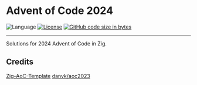 # Advent of Code 2024

![Language](https://img.shields.io/badge/language-Zig-orange.svg)
[![License](https://img.shields.io/badge/license-DGAFPL-brightgreen)](./LICENSE)
[![GitHub code size in bytes](https://img.shields.io/github/languages/code-size/lovc21/advent_of_code_2024)](https://github.com/lovc21/advent_of_code_2024)

---
Solutions for 2024 Advent of Code in Zig.

## Credits

[Zig-AoC-Template](https://github.com/SpexGuy/Zig-AoC-Template)
[danvk/aoc2023](https://github.com/danvk/aoc2023)
